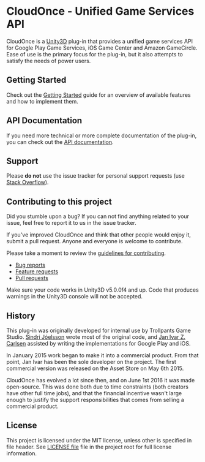 # CloudOnce - Unified Game Services API
CloudOnce is a [Unity3D](http://unity3d.com/) plug-in that provides a unified game services API for Google Play Game Services, iOS Game Center and Amazon GameCircle. Ease of use is the primary focus for the plug-in, but it also attempts to satisfy the needs of power users.

## Getting Started
Check out the [Getting Started](http://trollpants.github.io/CloudOnce/gettingStarted.html) guide for an overview of available features and how to implement them.

## API Documentation
If you need more technical or more complete documentation of the plug-in, you can check out the [API documentation](http://trollpants.github.io/CloudOnce/api-docs/index.html).

## Support
Please **do not** use the issue tracker for personal support requests (use [Stack Overflow](http://stackoverflow.com/questions/tagged/cloudonce)).

## Contributing to this project
Did you stumble upon a bug? If you can not find anything related to your issue, feel free to report it to us in the issue tracker.

If you've improved CloudOnce and think that other people would enjoy it, submit a pull request. Anyone and everyone is welcome to contribute.

Please take a moment to review the [guidelines for contributing](.github/CONTRIBUTING.md).

* [Bug reports](.github/CONTRIBUTING.md#bugs)
* [Feature requests](.github/CONTRIBUTING.md#features)
* [Pull requests](.github/CONTRIBUTING.md#pull-requests)

Make sure your code works in Unity3D v5.0.0f4 and up. Code that produces warnings in the Unity3D console will not be accepted.

## History
This plug-in was originally developed for internal use by Trollpants Game Studio. [Sindri Jóelsson](http://github.com/sindrijo) wrote most of the original code, and [Jan Ivar Z. Carlsen](http://github.com/jizc) assisted by writing the implementations for Google Play and iOS.

In January 2015 work began to make it into a commercial product. From that point, Jan Ivar has been the sole developer on the project. The first commercial version was released on the Asset Store on May 6th 2015.

CloudOnce has evolved a lot since then, and on June 1st 2016 it was made open-source. This was done both due to time constraints (both creators have other full time jobs), and that the financial incentive wasn't large enough to justify the support responsibilities that comes from selling a commercial product.

## License
This project is licensed under the MIT license, unless other is specified in file header. See [LICENSE file](./LICENSE) file in the project root for full license information.
